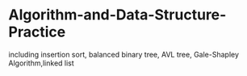 # Algorithm-and-Data-Structure-Practice
including insertion sort, balanced binary tree, AVL tree, Gale-Shapley Algorithm,linked list

